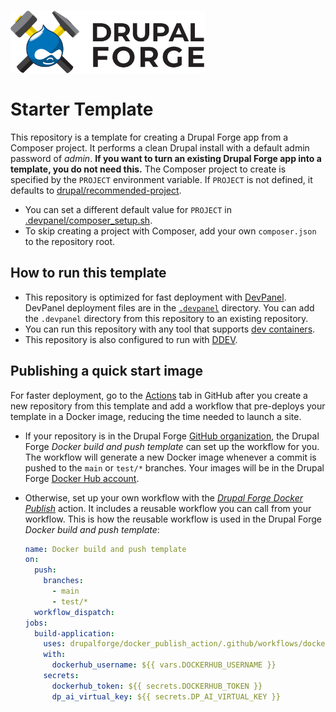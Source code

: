 <h1>
  <a href="https://www.drupalforge.org/">
    <img src="drupalforge.svg" alt="Drupal Forge" height="100px" />
  </a>
  <br />
  <br />
  Starter Template
</h1>

This repository is a template for creating a Drupal Forge app from a Composer
project. It performs a clean Drupal install with a default admin password of
_admin_. __If you want to turn an existing Drupal Forge app into a template,
you do not need this.__ The Composer project to create is specified by the
`PROJECT` environment variable. If `PROJECT` is not defined, it defaults to
[drupal/recommended-project](https://www.drupal.org/docs/develop/using-composer/starting-a-site-using-drupal-composer-project-templates#s-drupalrecommended-project).
- You can set a different default value for `PROJECT` in
  [.devpanel/composer_setup.sh](.devpanel/composer_setup.sh#L10).
- To skip creating a project with Composer, add your own `composer.json` to the
  repository root.


## How to run this template

- This repository is optimized for fast deployment with
  [DevPanel](https://www.devpanel.com). DevPanel deployment files are in the
  [`.devpanel`](.devpanel) directory. You can add the `.devpanel` directory
  from this repository to an existing repository.
- You can run this repository with any tool that supports
  [dev containers](https://containers.dev/supporting).
- This repository is also configured to run with [DDEV](https://ddev.com).


## Publishing a quick start image

For faster deployment, go to the [Actions](../../actions) tab in GitHub after
you create a new repository from this template and add a workflow that
pre-deploys your template in a Docker image, reducing the time needed to launch
a site.
- If your repository is in the Drupal Forge
  [GitHub organization](https://github.com/drupalforge), the Drupal Forge
  _Docker build and push template_ can set up the workflow for you. The
  workflow will generate a new Docker image whenever a commit is pushed to the
  `main` or `test/*` branches. Your images will be in the Drupal Forge
  [Docker Hub account](https://hub.docker.com/u/drupalforge).
- Otherwise, set up your own workflow with the
  _[Drupal Forge Docker Publish](https://github.com/marketplace/actions/drupal-forge-docker-publish)_
  action. It includes a reusable workflow you can call from your workflow. This
  is how the reusable workflow is used in the Drupal Forge _Docker build and
  push template_:

  ```yaml
  name: Docker build and push template
  on:
    push:
      branches:
        - main
        - test/*
    workflow_dispatch:
  jobs:
    build-application:
      uses: drupalforge/docker_publish_action/.github/workflows/docker-publish.yml@main
      with:
        dockerhub_username: ${{ vars.DOCKERHUB_USERNAME }}
      secrets:
        dockerhub_token: ${{ secrets.DOCKERHUB_TOKEN }}
        dp_ai_virtual_key: ${{ secrets.DP_AI_VIRTUAL_KEY }}
  ```
